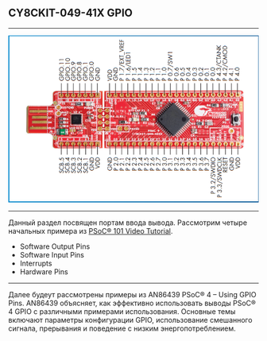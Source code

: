 ## CY8CKIT-049-41X GPIO
--------------------------------------------------

![alt-текст](https://github.com/PivnevNikolay/PSOC_CY8CKIT-049-41/blob/master/picture/CY8CKIT-049-41xx.jpg "CY8CKIT-049-41X")

--------------------------------------------------
Данный раздел посвящен портам ввода вывода. 
Рассмотрим четыре начальных примера из [PSoC® 101 Video Tutorial](https://www.cypress.com/training/psoc-101-video-tutorial-series-how-use-arm-cortex-m0-based-psoc-4).
+ Software Output Pins
+ Software Input Pins
+ Interrupts
+ Hardware Pins
---
Далее будеут рассмотрены примеры из AN86439 PSoC® 4 – Using GPIO Pins.
AN86439 объясняет, как эффективно использовать выводы PSoC® 4 GPIO с различными примерами использования.
Основные темы включают параметры конфигурации GPIO, использование смешанного сигнала, прерывания и поведение с низким энергопотреблением.